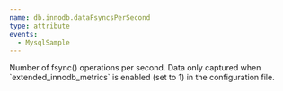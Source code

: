 ```yaml
---
name: db.innodb.dataFsyncsPerSecond
type: attribute
events:
  - MysqlSample
---
```


Number of fsync() operations per second. Data only captured when \`extended\_innodb\_metrics\` is enabled (set to 1) in the configuration file.